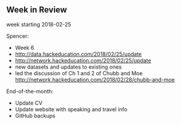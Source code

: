## Week in Review

week starting 2018-02-25

Spencer:
* Week 6
* http://data.hackeducation.com/2018/02/25/update
* http://network.hackeducation.com/2018/02/25/update
* new datasets and updates to existing ones
* led the discussion of Ch 1 and 2 of Chubb and Moe http://network.hackeducation.com/2018/02/28/chubb-and-moe

End-of-the-month:
* Update CV
* Update website with speaking and travel info
* GitHub backups
